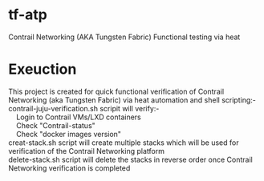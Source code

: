 # tf-atp
Contrail Networking (AKA Tungsten Fabric) Functional testing via heat
# Exeuction 
This project is created for quick functional verification of Contrail Networking (aka Tungsten Fabric) via heat automation and shell scripting:-  <br/>
contrail-juju-verification.sh scripit will verify:- <br/> &nbsp; &nbsp; Login to Contrail VMs/LXD containers <br/> &nbsp; &nbsp; Check "Contrail-status" <br/> &nbsp; &nbsp; Check "docker images version" <br/>
creat-stack.sh script will create multiple stacks which will be used for verification of the Contrail Networking platform <br/>
delete-stack.sh script will delete the stacks in reverse order once Contrail Networking verification is completed 
